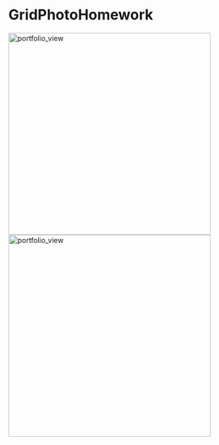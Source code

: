 # GridPhotoHomework

<img width="400" alt="portfolio_view" src="https://user-images.githubusercontent.com/3991213/79858222-a964a300-8401-11ea-962b-17dc54904de4.jpg">

<img width="400" alt="portfolio_view" src="https://user-images.githubusercontent.com/3991213/79858229-ab2e6680-8401-11ea-83b1-d3e05d182af6.jpg">
